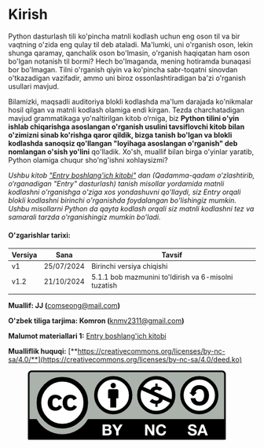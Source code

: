# Kirish

Python dasturlash tili ko'pincha matnli kodlash uchun eng oson til va bir vaqtning o'zida eng qulay til deb ataladi. Ma'lumki, uni o'rganish oson, lekin shunga qaramay, qanchalik oson bo'lmasin, o'rganish haqiqatan ham oson bo'lgan notanish til bormi? Hech bo'lmaganda, mening hotiramda bunaqasi bor bo'lmagan. Tilni o'rganish qiyin va ko'pincha sabr-toqatni sinovdan o'tkazadigan vazifadir, ammo uni biroz ossonlashtiradigan ba'zi o'rganish usullari mavjud.

Bilamizki, maqsadli auditoriya blokli kodlashda ma'lum darajada ko'nikmalar hosil qilgan va matnli kodlash olamiga endi kirgan. Tezda charchatadigan mavjud grammatikaga yo'naltirilgan kitob o‘rniga, biz **Python tilini o'yin ishlab chiqarishga asoslangan o'rganish usulini tavsiflovchi kitob bilan o'zimizni sinab ko'rishga qaror qildik, bizga tanish bo'lgan va blokli kodlashda sanoqsiz qo'llangan "loyihaga asoslangan o'rganish" deb nomlangan o'sish yo'lini** qo'lladik. Xo'sh, muallif bilan birga o'yinlar yaratib, Python olamiga chuqur sho'ng'ishni xohlaysizmi?

_Ushbu kitob_ [_"Entry boshlang'ich kitobi"_](https://ufe.gitbook.io/entry_basic) _dan (Qadamma-qadam o‘zlashtirib, o‘rganadigan "Entry" dasturlash) tanish misollar yordamida matnli kodlashni o'rganishga o'ziga xos yondashuvni qo'llaydi, siz Entry orqali blokli kodlashni birinchi o'rganishda foydalangan bo'lishingiz mumkin. Ushbu misollarni Python da qayta kodlash orqali siz matnli kodlashni tez va samarali tarzda o'rganishingiz mumkin bo'ladi._



#### O'zgarishlar tarixi:

| Versiya | Sana       | Tavsif                                               |
| ------- | ---------- | ---------------------------------------------------- |
| v1      | 25/07/2024 | Birinchi versiya chiqishi                            |
| v1.2    | 21/10/2024 | 5.1.1 bob mazmunini to'ldirish va 6-misolni tuzatish |
|         |            |                                                      |

**Muallif: JJ (**[comseong@](mailto:comseong@gmail.com)[mail.com](mailto:comseong@gmail.com)**)**

**O'zbek tiliga tarjima: Komron (**[knmv2311@gmail.com](mailto:knmv2311@gmail.com)**)**

**Malumot materiallari 1:** [Entry boshlang'ich kitobi](https://ufe.gitbook.io/entry_basic)

**Mualliflik huquqi:** [**https://creativecommons.org/licenses/by-nc-sa/4.0/**](https://creativecommons.org/licenses/by-nc-sa/4.0/deed.ko)

<figure><img src=".gitbook/assets/image (19).png" alt=""><figcaption></figcaption></figure>
